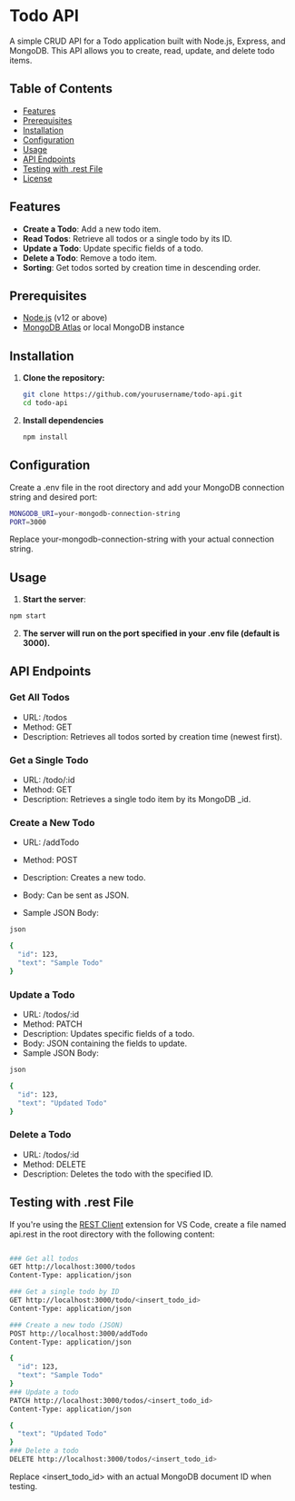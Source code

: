 # Todo API

A simple CRUD API for a Todo application built with Node.js, Express, and MongoDB. This API allows you to create, read, update, and delete todo items.

## Table of Contents

- [Features](#features)
- [Prerequisites](#prerequisites)
- [Installation](#installation)
- [Configuration](#configuration)
- [Usage](#usage)
- [API Endpoints](#api-endpoints)
- [Testing with .rest File](#testing-with-rest-file)
- [License](#license)

## Features

- **Create a Todo**: Add a new todo item.
- **Read Todos**: Retrieve all todos or a single todo by its ID.
- **Update a Todo**: Update specific fields of a todo.
- **Delete a Todo**: Remove a todo item.
- **Sorting**: Get todos sorted by creation time in descending order.

## Prerequisites

- [Node.js](https://nodejs.org/) (v12 or above)
- [MongoDB Atlas](https://www.mongodb.com/cloud/atlas) or local MongoDB instance

## Installation

1. **Clone the repository:**

   ```bash
   git clone https://github.com/yourusername/todo-api.git
   cd todo-api

   ```

2. **Install dependencies**

   ```bash
   npm install
   ```

## Configuration

Create a .env file in the root directory and add your MongoDB connection string and desired port:

```bash
MONGODB_URI=your-mongodb-connection-string
PORT=3000
```

Replace your-mongodb-connection-string with your actual connection string.

## Usage

1. **Start the server**:

```bash
npm start
```
2. **The server will run on the port specified in your .env file (default is 3000).**

## API Endpoints

### Get All Todos
- URL: /todos
- Method: GET
- Description: Retrieves all todos sorted by creation time (newest first).

### Get a Single Todo
- URL: /todo/:id
- Method: GET
- Description: Retrieves a single todo item by its MongoDB _id.

### Create a New Todo
- URL: /addTodo
- Method: POST
- Description: Creates a new todo.
- Body: Can be sent as JSON.

- Sample JSON Body:

```bash
json

{
  "id": 123,
  "text": "Sample Todo"
}
```

### Update a Todo
- URL: /todos/:id
- Method: PATCH
- Description: Updates specific fields of a todo.
- Body: JSON containing the fields to update.
- Sample JSON Body:
```bash
json

{
  "id": 123,
  "text": "Updated Todo"
}
```

### Delete a Todo
- URL: /todos/:id
- Method: DELETE
- Description: Deletes the todo with the specified ID.

## Testing with .rest File

If you're using the 
 <a href="https://marketplace.visualstudio.com/items?itemName=humao.rest-client">REST Client</a> extension for VS Code, create a file named api.rest in the root directory with the following content:

```bash

### Get all todos
GET http://localhost:3000/todos
Content-Type: application/json

### Get a single todo by ID
GET http://localhost:3000/todo/<insert_todo_id>
Content-Type: application/json

### Create a new todo (JSON)
POST http://localhost:3000/addTodo
Content-Type: application/json

{
  "id": 123,
  "text": "Sample Todo"
}
### Update a todo
PATCH http://localhost:3000/todos/<insert_todo_id>
Content-Type: application/json

{
  "text": "Updated Todo"
}
### Delete a todo
DELETE http://localhost:3000/todos/<insert_todo_id>

```
Replace <insert_todo_id> with an actual MongoDB document ID when testing.